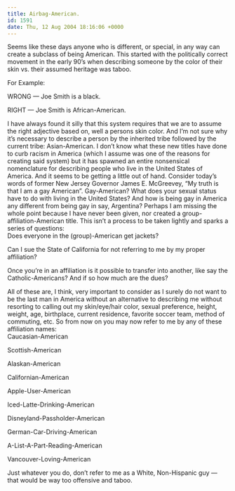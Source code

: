 ```yaml
---
title: Airbag-American.
id: 1591
date: Thu, 12 Aug 2004 18:16:06 +0000
---
```


Seems like these days anyone who is different, or special, in any way can create a subclass of being American. This started with the politically correct movement in the early 90’s when describing someone by the color of their skin vs. their assumed heritage was taboo.

<div class="block">For Example:

<span class="caps">WRONG</span> — Joe Smith is a black.

<span class="caps">RIGHT</span> — Joe Smith is African-American.

</div>I have always found it silly that this system requires that we are to assume the right adjective based on, well a persons skin color. And I’m not sure why it’s necessary to describe a person by the inherited tribe followed by the current tribe: Asian-American. I don’t know what these new titles have done to curb racism in America (which I assume was one of the reasons for creating said system) but it has spawned an entire nonsensical nomenclature for describing people who live in the United States of America.  
 And it seems to be getting a little out of hand.  
 Consider today’s words of former New Jersey Governor James E. McGreevey, “My truth is that I am a gay American”. Gay-American? What does your sexual status have to do with living in the United States? And how is being gay in America any different from being gay in say, Argentina?  
 Perhaps I am missing the whole point because I have never been given, nor created a group-affiliation-American title. This isn’t a process to be taken lightly and sparks a series of questions:

<div class="block">Does everyone in the (group)-American get jackets?

Can I sue the State of California for not referring to me by my proper affiliation?

Once you’re in an affiliation is it possible to transfer into another, like say the Catholic-Americans? And if so how much are the dues?

</div>All of these are, I think, very important to consider as I surely do not want to be the last man in America without an alternative to describing me without resorting to calling out my skin/eye/hair color, sexual preference, height, weight, age, birthplace, current residence, favorite soccer team, method of commuting, etc.  
 So from now on you may now refer to me by any of these affiliation names:

<div class="block">Caucasian-American

Scottish-American

Alaskan-American

Californian-American

Apple-User-American

Iced-Latte-Drinking-American

Disneyland-Passholder-American

German-Car-Driving-American

A-List-A-Part-Reading-American

Vancouver-Loving-American

</div>Just whatever you do, don’t refer to me as a White, Non-Hispanic guy — that would be way too offensive and taboo.


